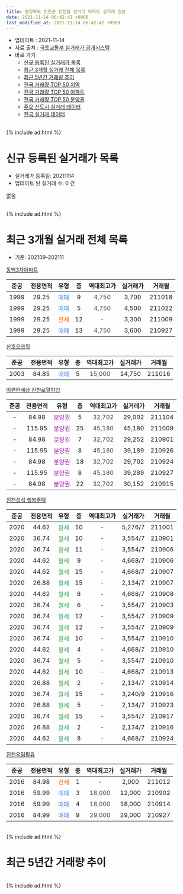 ```yaml
---
title: 충청북도 진천군 진천읍 성석리 아파트 실거래 정보
date: 2021-11-14 06:42:42 +0900
last_modified_at: 2021-11-14 06:42:42 +0900
---
```


* 업데이트 : 2021-11-14
* 자료 출처 : [국토교통부 실거래가 공개시스템](http://rt.molit.go.kr)
* 바로 가기
    * [신규 등록된 실거래가 목록](#신규-등록된-실거래가-목록)
    * [최근 3개월 실거래 전체 목록](#최근-3개월-실거래-전체-목록)
    * [최근 5년간 거래량 추이](#최근-5년간-거래량-추이)
    * [전국 거래량 TOP 50 지역](https://inasie.github.io/apt-trade-info/최근-3개월-전국에서-가장-거래가-많이-발생한-지역)
    * [전국 거래량 TOP 50 아파트](https://inasie.github.io/apt-trade-info/최근-3개월-전국에서-가장-거래가-많이-발생한-아파트)
    * [전국 거래량 TOP 50 분양권](https://inasie.github.io/apt-trade-info/최근-3개월-전국에서-가장-거래가-많이-발생한-분양권)
    * [주요 신도시 실거래 데이터](https://inasie.github.io/apt-trade-info/주요-신도시)
    * [전국 실거래 데이터](https://inasie.github.io/apt-trade-info/전국)
<br>
{% include ad.html %}
<br>

# 신규 등록된 실거래가 목록
* 실거래가 등록일: 20211114
* 업데이트 된 실거래 수: 0 건

없음

<br>
{% include ad.html %}
<br>

# 최근 3개월 실거래 전체 목록
* 기준: 202109-202111


[동백3차아파트](https://search.naver.com/search.naver?query=%EC%B6%A9%EC%B2%AD%EB%B6%81%EB%8F%84+%EC%A7%84%EC%B2%9C%EA%B5%B0+%EC%A7%84%EC%B2%9C%EC%9D%8D+%EC%84%B1%EC%84%9D%EB%A6%AC+%EB%8F%99%EB%B0%B13%EC%B0%A8%EC%95%84%ED%8C%8C%ED%8A%B8)

|준공|전용면적|유형|층|역대최고가|실거래가|거래월|
|:---:|:---:|:---:|:---:|:---:|:---:|:---:|
|1999|29.25|<span style="color:#4285f3">매매</span>|9|<span style="color:#444444">4,750</span>|3,700|211018|
|1999|29.25|<span style="color:#4285f3">매매</span>|5|<span style="color:#444444">4,750</span>|4,500|211022|
|1999|29.25|<span style="color:#ff5a00">전세</span>|12|<span style="color:#444444">-</span>|3,300|211009|
|1999|29.25|<span style="color:#4285f3">매매</span>|13|<span style="color:#444444">4,750</span>|3,600|210927|

[산호오크힐](https://search.naver.com/search.naver?query=%EC%B6%A9%EC%B2%AD%EB%B6%81%EB%8F%84+%EC%A7%84%EC%B2%9C%EA%B5%B0+%EC%A7%84%EC%B2%9C%EC%9D%8D+%EC%84%B1%EC%84%9D%EB%A6%AC+%EC%82%B0%ED%98%B8%EC%98%A4%ED%81%AC%ED%9E%90)

|준공|전용면적|유형|층|역대최고가|실거래가|거래월|
|:---:|:---:|:---:|:---:|:---:|:---:|:---:|
|2003|84.85|<span style="color:#4285f3">매매</span>|5|<span style="color:#444444">15,000</span>|14,750|211016|

[이편한세상 진천로얄하임](https://search.naver.com/search.naver?query=%EC%B6%A9%EC%B2%AD%EB%B6%81%EB%8F%84+%EC%A7%84%EC%B2%9C%EA%B5%B0+%EC%A7%84%EC%B2%9C%EC%9D%8D+%EC%84%B1%EC%84%9D%EB%A6%AC+%EC%9D%B4%ED%8E%B8%ED%95%9C%EC%84%B8%EC%83%81+%EC%A7%84%EC%B2%9C%EB%A1%9C%EC%96%84%ED%95%98%EC%9E%84)

|준공|전용면적|유형|층|역대최고가|실거래가|거래월|
|:---:|:---:|:---:|:---:|:---:|:---:|:---:|
|-|84.98|<span style="color:#9C11A5">분양권</span>|5|<span style="color:#444444">32,702</span>|29,002|211104|
|-|115.95|<span style="color:#9C11A5">분양권</span>|25|<span style="color:#444444">45,180</span>|45,180|211009|
|-|84.98|<span style="color:#9C11A5">분양권</span>|7|<span style="color:#444444">32,702</span>|29,252|210901|
|-|115.95|<span style="color:#9C11A5">분양권</span>|8|<span style="color:#444444">45,180</span>|39,189|210926|
|-|84.98|<span style="color:#9C11A5">분양권</span>|18|<span style="color:#444444">32,702</span>|29,702|210924|
|-|115.95|<span style="color:#9C11A5">분양권</span>|8|<span style="color:#444444">45,180</span>|39,289|210927|
|-|84.98|<span style="color:#9C11A5">분양권</span>|22|<span style="color:#444444">32,702</span>|30,152|210915|

[진천성석 행복주택](https://search.naver.com/search.naver?query=%EC%B6%A9%EC%B2%AD%EB%B6%81%EB%8F%84+%EC%A7%84%EC%B2%9C%EA%B5%B0+%EC%A7%84%EC%B2%9C%EC%9D%8D+%EC%84%B1%EC%84%9D%EB%A6%AC+%EC%A7%84%EC%B2%9C%EC%84%B1%EC%84%9D+%ED%96%89%EB%B3%B5%EC%A3%BC%ED%83%9D)

|준공|전용면적|유형|층|역대최고가|실거래가|거래월|
|:---:|:---:|:---:|:---:|:---:|:---:|:---:|
|2020|44.62|<span style="color:#34a853">월세</span>|10|<span style="color:#444444">-</span>|5,276/7|211001|
|2020|36.74|<span style="color:#34a853">월세</span>|10|<span style="color:#444444">-</span>|3,554/7|210901|
|2020|36.74|<span style="color:#34a853">월세</span>|11|<span style="color:#444444">-</span>|3,554/7|210906|
|2020|44.62|<span style="color:#34a853">월세</span>|9|<span style="color:#444444">-</span>|4,668/7|210906|
|2020|44.62|<span style="color:#34a853">월세</span>|15|<span style="color:#444444">-</span>|4,668/7|210907|
|2020|26.88|<span style="color:#34a853">월세</span>|15|<span style="color:#444444">-</span>|2,134/7|210907|
|2020|44.62|<span style="color:#34a853">월세</span>|8|<span style="color:#444444">-</span>|4,668/7|210908|
|2020|36.74|<span style="color:#34a853">월세</span>|6|<span style="color:#444444">-</span>|3,554/7|210903|
|2020|36.74|<span style="color:#34a853">월세</span>|12|<span style="color:#444444">-</span>|3,554/7|210909|
|2020|36.74|<span style="color:#34a853">월세</span>|12|<span style="color:#444444">-</span>|3,554/7|210909|
|2020|36.74|<span style="color:#34a853">월세</span>|10|<span style="color:#444444">-</span>|3,554/7|210910|
|2020|44.62|<span style="color:#34a853">월세</span>|4|<span style="color:#444444">-</span>|4,668/7|210910|
|2020|36.74|<span style="color:#34a853">월세</span>|5|<span style="color:#444444">-</span>|3,554/7|210910|
|2020|44.62|<span style="color:#34a853">월세</span>|10|<span style="color:#444444">-</span>|4,668/7|210913|
|2020|26.88|<span style="color:#34a853">월세</span>|2|<span style="color:#444444">-</span>|2,134/7|210914|
|2020|36.74|<span style="color:#34a853">월세</span>|15|<span style="color:#444444">-</span>|3,240/9|210916|
|2020|26.88|<span style="color:#34a853">월세</span>|5|<span style="color:#444444">-</span>|2,134/7|210923|
|2020|36.74|<span style="color:#34a853">월세</span>|15|<span style="color:#444444">-</span>|3,554/7|210917|
|2020|26.88|<span style="color:#34a853">월세</span>|2|<span style="color:#444444">-</span>|2,134/7|210916|
|2020|44.62|<span style="color:#34a853">월세</span>|8|<span style="color:#444444">-</span>|4,668/7|210924|

[진천우림필유](https://search.naver.com/search.naver?query=%EC%B6%A9%EC%B2%AD%EB%B6%81%EB%8F%84+%EC%A7%84%EC%B2%9C%EA%B5%B0+%EC%A7%84%EC%B2%9C%EC%9D%8D+%EC%84%B1%EC%84%9D%EB%A6%AC+%EC%A7%84%EC%B2%9C%EC%9A%B0%EB%A6%BC%ED%95%84%EC%9C%A0)

|준공|전용면적|유형|층|역대최고가|실거래가|거래월|
|:---:|:---:|:---:|:---:|:---:|:---:|:---:|
|2016|84.98|<span style="color:#ff5a00">전세</span>|1|<span style="color:#444444">-</span>|2,000|211012|
|2016|59.99|<span style="color:#4285f3">매매</span>|3|<span style="color:#444444">18,000</span>|12,000|210902|
|2016|59.99|<span style="color:#4285f3">매매</span>|4|<span style="color:#444444">18,000</span>|18,000|210914|
|2016|84.99|<span style="color:#4285f3">매매</span>|9|<span style="color:#444444">29,000</span>|29,000|210927|


<br>
{% include ad.html %}
<br>

# 최근 5년간 거래량 추이


<div style="width:100%;">
    <canvas id="deal_progress" height="200"></canvas>
</div>

<script>
new Chart(document.getElementById("deal_progress"), {
    type: 'line',
    data: {
        labels: ['201611','201612','201701','201702','201703','201704','201705','201706','201707','201708','201709','201710','201711','201712','201801','201802','201803','201804','201805','201806','201807','201808','201809','201810','201811','201812','201901','201902','201903','201904','201905','201906','201907','201908','201909','201910','201911','201912','202001','202002','202003','202004','202005','202006','202007','202008','202009','202010','202011','202012','202101','202102','202103','202104','202105','202106','202107','202108','202109','202110','202111'],
        datasets: [{
            label: '매매',
            pointRadius: 1,
            data: [2, 6, 3, 5, 3, 4, 6, 7, 5, 2, 2, 6, 4, 5, 8, 4, 4, 6, 6, 1, 8, 0, 5, 4, 4, 1, 5, 7, 8, 6, 5, 5, 4, 1, 7, 9, 6, 6, 0, 8, 7, 3, 3, 6, 6, 4, 5, 2, 1, 3, 8, 5, 8, 14, 132, 26, 14, 5, 9, 4, 1],
            borderColor: "rgba(255, 201, 14, 1)",
            backgroundColor: "rgba(255, 201, 14, 0.5)",
            fill: false,
            lineTension: 0
        },{
            label: '전월세',
            pointRadius: 1,
            data: [1, 2, 4, 1, 3, 5, 4, 5, 1, 0, 0, 6, 2, 6, 6, 5, 1, 3, 2, 5, 3, 1, 1, 3, 1, 5, 4, 1, 3, 5, 3, 4, 1, 0, 1, 3, 1, 2, 4, 6, 1, 2, 3, 3, 4, 5, 3, 3, 5, 17, 13, 5, 0, 0, 0, 0, 0, 66, 19, 3, 0],
            borderColor: "rgba(0, 141, 185, 1)",
            backgroundColor: "rgba(0, 141, 185, 0.5)",
            fill: false,
            lineTension: 0
        }
        ]
    },
    options: {
        responsive: true,
        title: {
            display: false
        },
        tooltips: {
            mode: 'index',
            intersect: false
        },
        hover: {
            mode: 'nearest',
            intersect: true
        },
        scales: {
            xAxes: [{
                display: true,
                scaleLabel: {
                    display: true,
                    labelString: '년/월'
                }
            }],
            yAxes: [{
                display: true,
                ticks: {
                    suggestedMin: 0,
                },
                scaleLabel: {
                    display: true,
                    labelString: '실거래 수'
                }
            }]
        }
    }
});

</script>


<br>
{% include ad.html %}
<br>

